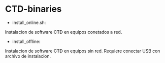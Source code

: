 # CTD-binaries

- install_online.sh:
  
Instalacion de software CTD en equipos conetados a red. 

- install_offline:

Instalacion de software CTD en equipos sin red. Requiere conectar USB con archivo de instalacion.
